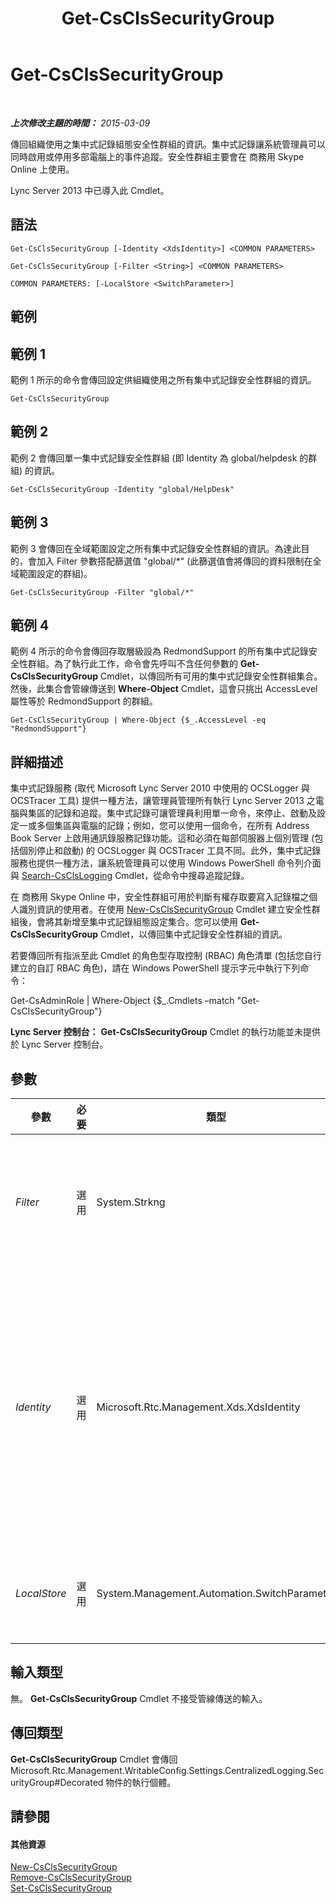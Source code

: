 ﻿---
title: Get-CsClsSecurityGroup
TOCTitle: Get-CsClsSecurityGroup
ms:assetid: ce7aa87a-2355-4025-bba8-d4debf2137d2
ms:mtpsurl: https://technet.microsoft.com/zh-tw/library/JJ205285(v=OCS.15)
ms:contentKeyID: 49292355
ms.date: 08/24/2015
mtps_version: v=OCS.15
ms.translationtype: HT
---

# Get-CsClsSecurityGroup

 

_**上次修改主題的時間：** 2015-03-09_

傳回組織使用之集中式記錄組態安全性群組的資訊。集中式記錄讓系統管理員可以同時啟用或停用多部電腦上的事件追蹤。安全性群組主要會在 商務用 Skype Online 上使用。

Lync Server 2013 中已導入此 Cmdlet。

## 語法

    Get-CsClsSecurityGroup [-Identity <XdsIdentity>] <COMMON PARAMETERS>

    Get-CsClsSecurityGroup [-Filter <String>] <COMMON PARAMETERS>

    COMMON PARAMETERS: [-LocalStore <SwitchParameter>]

## 範例

## 範例 1

範例 1 所示的命令會傳回設定供組織使用之所有集中式記錄安全性群組的資訊。

    Get-CsClsSecurityGroup

## 範例 2

範例 2 會傳回單一集中式記錄安全性群組 (即 Identity 為 global/helpdesk 的群組) 的資訊。

    Get-CsClsSecurityGroup -Identity "global/HelpDesk"

## 範例 3

範例 3 會傳回在全域範圍設定之所有集中式記錄安全性群組的資訊。為達此目的，會加入 Filter 參數搭配篩選值 "global/\*" (此篩選值會將傳回的資料限制在全域範圍設定的群組)。

    Get-CsClsSecurityGroup -Filter "global/*"

## 範例 4

範例 4 所示的命令會傳回存取層級設為 RedmondSupport 的所有集中式記錄安全性群組。為了執行此工作，命令會先呼叫不含任何參數的 **Get-CsClsSecurityGroup** Cmdlet，以傳回所有可用的集中式記錄安全性群組集合。然後，此集合會管線傳送到 **Where-Object** Cmdlet，這會只挑出 AccessLevel 屬性等於 RedmondSupport 的群組。

    Get-CsClsSecurityGroup | Where-Object {$_.AccessLevel -eq "RedmondSupport"}

## 詳細描述

集中式記錄服務 (取代 Microsoft Lync Server 2010 中使用的 OCSLogger 與 OCSTracer 工具) 提供一種方法，讓管理員管理所有執行 Lync Server 2013 之電腦與集區的記錄和追蹤。集中式記錄可讓管理員利用單一命令，來停止、啟動及設定一或多個集區與電腦的記錄；例如，您可以使用一個命令，在所有 Address Book Server 上啟用通訊錄服務記錄功能。這和必須在每部伺服器上個別管理 (包括個別停止和啟動) 的 OCSLogger 與 OCSTracer 工具不同。此外，集中式記錄服務也提供一種方法，讓系統管理員可以使用 Windows PowerShell 命令列介面與 [Search-CsClsLogging](search-csclslogging.md) Cmdlet，從命令中搜尋追蹤記錄。

在 商務用 Skype Online 中，安全性群組可用於判斷有權存取要寫入記錄檔之個人識別資訊的使用者。在使用 [New-CsClsSecurityGroup](new-csclssecuritygroup.md) Cmdlet 建立安全性群組後，會將其新增至集中式記錄組態設定集合。您可以使用 **Get-CsClsSecurityGroup** Cmdlet，以傳回集中式記錄安全性群組的資訊。

若要傳回所有指派至此 Cmdlet 的角色型存取控制 (RBAC) 角色清單 (包括您自行建立的自訂 RBAC 角色)，請在 Windows PowerShell 提示字元中執行下列命令：

Get-CsAdminRole | Where-Object {$\_.Cmdlets –match "Get-CsClsSecurityGroup"}

**Lync Server 控制台：** **Get-CsClsSecurityGroup** Cmdlet 的執行功能並未提供於 Lync Server 控制台。

## 參數


<table>
<colgroup>
<col style="width: 25%" />
<col style="width: 25%" />
<col style="width: 25%" />
<col style="width: 25%" />
</colgroup>
<thead>
<tr class="header">
<th>參數</th>
<th>必要</th>
<th>類型</th>
<th>說明</th>
</tr>
</thead>
<tbody>
<tr class="odd">
<td><p><em>Filter</em></p></td>
<td><p>選用</p></td>
<td><p>System.Strkng</p></td>
<td><p>可讓您使用萬用字元傳回一或多個集中式記錄安全性群組。例如，若要傳回在全域範圍設定的所有群組集合，請使用下列語法：</p>
<p>-Filter &quot;global/*&quot;</p></td>
</tr>
<tr class="even">
<td><p><em>Identity</em></p></td>
<td><p>選用</p></td>
<td><p>Microsoft.Rtc.Management.Xds.XdsIdentity</p></td>
<td><p>要傳回之集中式記錄安全性群組的唯一識別碼。安全性群組識別由建立群組的範圍與群組名稱組成。例如，若要傳回在全域範圍建立的群組 HelpDesk，請使用下列語法：</p>
<p>-Identity &quot;global/HelpDesk&quot;</p>
<p>如果未指定此參數， <strong>Get-CsClsSecurityGroup</strong> Cmdlet 會傳回所有集中式記錄安全性群組的資訊。</p></td>
</tr>
<tr class="odd">
<td><p><em>LocalStore</em></p></td>
<td><p>選用</p></td>
<td><p>System.Management.Automation.SwitchParameter</p></td>
<td><p>從 中央管理存放區的本機複本擷取集中式記錄組態資料，而非從 中央管理存放區本身擷取。</p></td>
</tr>
</tbody>
</table>


## 輸入類型

無。 **Get-CsClsSecurityGroup** Cmdlet 不接受管線傳送的輸入。

## 傳回類型

**Get-CsClsSecurityGroup** Cmdlet 會傳回 Microsoft.Rtc.Management.WritableConfig.Settings.CentralizedLogging.SecurityGroup\#Decorated 物件的執行個體。

## 請參閱

#### 其他資源

[New-CsClsSecurityGroup](new-csclssecuritygroup.md)  
[Remove-CsClsSecurityGroup](remove-csclssecuritygroup.md)  
[Set-CsClsSecurityGroup](set-csclssecuritygroup.md)

